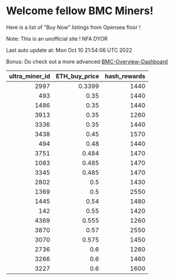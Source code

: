 # Welcome fellow BMC Miners!
Here is a list of "Buy Now" listings from Opensea floor !

Note: This is an unofficial site ! NFA DYOR

Last auto update at: Mon Oct 10 21:54:06 UTC 2022

Bonus: Do check out a more advanced [BMC-Overview-Dashboard](https://dune.com/defifunk/BMC-Overview-Dashboard)


|   ultra_miner_id |   ETH_buy_price |   hash_rewards |
|-----------------:|----------------:|---------------:|
|             2997 |          0.3399 |           1440 |
|              493 |          0.35   |           1440 |
|             1486 |          0.35   |           1440 |
|             3913 |          0.35   |           1260 |
|             3336 |          0.35   |           1440 |
|             3438 |          0.45   |           1570 |
|              494 |          0.48   |           1440 |
|             3751 |          0.484  |           1470 |
|             1083 |          0.485  |           1470 |
|             3345 |          0.485  |           1470 |
|             2802 |          0.5    |           1430 |
|             1369 |          0.5    |           2550 |
|             1445 |          0.54   |           1480 |
|              142 |          0.55   |           1420 |
|             4369 |          0.555  |           1260 |
|             3870 |          0.57   |           2550 |
|             3070 |          0.575  |           1450 |
|             2736 |          0.6    |           1260 |
|             3266 |          0.6    |           1460 |
|             3227 |          0.6    |           1600 |